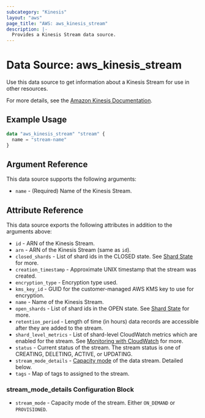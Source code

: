 ```yaml
---
subcategory: "Kinesis"
layout: "aws"
page_title: "AWS: aws_kinesis_stream"
description: |-
  Provides a Kinesis Stream data source.
---
```


# Data Source: aws_kinesis_stream

Use this data source to get information about a Kinesis Stream for use in other
resources.

For more details, see the [Amazon Kinesis Documentation][1].

## Example Usage

```terraform
data "aws_kinesis_stream" "stream" {
  name = "stream-name"
}
```

## Argument Reference

This data source supports the following arguments:

* `name` - (Required) Name of the Kinesis Stream.

## Attribute Reference

This data source exports the following attributes in addition to the arguments above:

* `id` - ARN of the Kinesis Stream.
* `arn` - ARN of the Kinesis Stream (same as `id`).
* `closed_shards` - List of shard ids in the CLOSED state. See [Shard State][2] for more.
* `creation_timestamp` - Approximate UNIX timestamp that the stream was created.
* `encryption_type` - Encryption type used.
* `kms_key_id` - GUID for the customer-managed AWS KMS key to use for encryption.
* `name` - Name of the Kinesis Stream.
* `open_shards` - List of shard ids in the OPEN state. See [Shard State][2] for more.
* `retention_period` - Length of time (in hours) data records are accessible after they are added to the stream.
* `shard_level_metrics` - List of shard-level CloudWatch metrics which are enabled for the stream. See [Monitoring with CloudWatch][3] for more.
* `status` - Current status of the stream. The stream status is one of CREATING, DELETING, ACTIVE, or UPDATING.
* `stream_mode_details` - [Capacity mode][4] of the data stream. Detailed below.
* `tags` - Map of tags to assigned to the stream.

### stream_mode_details Configuration Block

* `stream_mode` - Capacity mode of the stream. Either `ON_DEMAND` or `PROVISIONED`.

[1]: https://aws.amazon.com/documentation/kinesis/
[2]: https://docs.aws.amazon.com/streams/latest/dev/kinesis-using-sdk-java-after-resharding.html#kinesis-using-sdk-java-resharding-data-routing
[3]: https://docs.aws.amazon.com/streams/latest/dev/monitoring-with-cloudwatch.html
[4]: https://docs.aws.amazon.com/streams/latest/dev/how-do-i-size-a-stream.html
